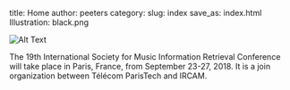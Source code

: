 title: Home
author: peeters
category:
slug: index
save_as: index.html
Illustration: black.png

![Alt Text]({filename}/images/ismir2018logo_black_long.png)

The 19th International Society for Music Information Retrieval Conference will take place in Paris, France, from September 23-27, 2018.
It is a join organization between Télécom ParisTech and IRCAM.
